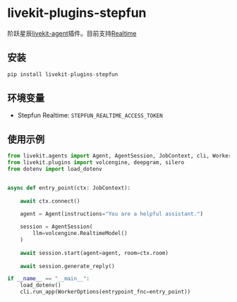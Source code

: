 # livekit-plugins-stepfun

阶跃星辰[livekit-agent](https://github.com/livekit/agents)插件。目前支持[Realtime](https://platform.stepfun.com/docs/api-reference/realtime/chat)

## 安装
```python
pip install livekit-plugins-stepfun
```

## 环境变量

- Stepfun Realtime: `STEPFUN_REALTIME_ACCESS_TOKEN`

## 使用示例


```python
from livekit.agents import Agent, AgentSession, JobContext, cli, WorkerOptions
from livekit.plugins import volcengine, deepgram, silero
from dotenv import load_dotenv


async def entry_point(ctx: JobContext):
    
    await ctx.connect()
    
    agent = Agent(instructions="You are a helpful assistant.")

    session = AgentSession(
        llm=volcengine.RealtimeModel()
    )
    
    await session.start(agent=agent, room=ctx.room)
    
    await session.generate_reply()

if __name__ == "__main__":
    load_dotenv()
    cli.run_app(WorkerOptions(entrypoint_fnc=entry_point))
```

